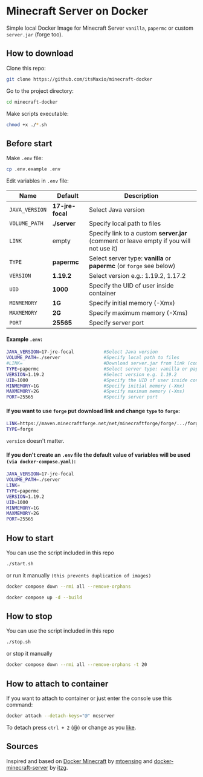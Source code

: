 # Minecraft Server on Docker

Simple local Docker Image for Minecraft Server `vanilla`, `papermc` or custom `server.jar` (forge too).

## How to download

Clone this repo:

```bash
git clone https://github.com/itsMaxio/minecraft-docker
```

Go to the project directory:

```bash
cd minecraft-docker
```

Make scripts executable:

```bash
chmod +x ./*.sh
```

## Before start

Make `.env` file:

```bash
cp .env.example .env
```

Edit variables in `.env` file:

| Name           | Default          | Description                              |   
|----------------|------------------|------------------------------------------|
| `JAVA_VERSION` | **17-jre-focal** | Select Java version                      |
| `VOLUME_PATH`  | **./server**     | Specify local path to files              |
| `LINK`         | empty            | Specify link to a custom **server.jar** (comment or leave empty if you will not use it)|
| `TYPE`         | **papermc**      | Select server type: **vanilla** or **papermc** (or `forge` see below)   |
| `VERSION`      | **1.19.2**       | Select version e.g.: 1.19.2, 1.17.2       |
| `UID`          | **1000**         | Specify the UID of user inside container |
| `MINMEMORY`    | **1G**           | Specify initial memory (-Xmx)            |
| `MAXMEMORY`    | **2G**           | Specify maximum memory (-Xms)            |
| `PORT`         | **25565**        | Specify server port                      |


#### Example `.env`:

```bash
JAVA_VERSION=17-jre-focal           #Select Java version
VOLUME_PATH=./server                #Specify local path to files
#LINK=                              #Download server.jar from link (comment or leave empty if you will not use it)
TYPE=papermc                        #Select server type: vanilla or papermc
VERSION=1.19.2                      #Select version e.g. 1.19.2
UID=1000                            #Specify the UID of user inside container
MINMEMORY=1G                        #Specify initial memory (-Xmx) 
MAXMEMORY=2G                        #Specify maximum memory (-Xms)
PORT=25565                          #Specify server port
```

#### If you want to use `forge` put download link and change `type` to `forge`:

```bash
LINK=https://maven.minecraftforge.net/net/minecraftforge/forge/.../forge-...-installer.jar
TYPE=forge
```
`version` doesn't matter.


#### If you don't create an `.env` file the default value of variables will be used `(via docker-compose.yaml)`:

```bash
JAVA_VERSION=17-jre-focal
VOLUME_PATH=./server
LINK=
TYPE=papermc
VERSION=1.19.2
UID=1000
MINMEMORY=1G
MAXMEMORY=2G
PORT=25565
```

## How to start

You can use the script included in this repo

```bash
./start.sh
```

or run it manually `(this prevents duplication of images)`

```bash
docker compose down --rmi all --remove-orphans
```

```bash
docker compose up -d --build
```

## How to stop

You can use the script included in this repo

```bash
./stop.sh
```

or stop it manually

```bash
docker compose down --rmi all --remove-orphans -t 20
```

## How to attach to container

If you want to attach to container or just enter the console use this command:

```bash
docker attach --detach-keys="@" mcserver
```

To detach press `ctrl + 2` (@) or change as you [like](https://docs.docker.com/engine/reference/commandline/attach/#description).

## Sources
Inspired and based on [Docker Minecraft](https://github.com/mtoensing/Docker-Minecraft-PaperMC-Server) by [mtoensing](https://github.com/mtoensing) and [docker-minecraft-server](https://github.com/itzg/docker-minecraft-server) by [itzg](https://github.com/itzg).
